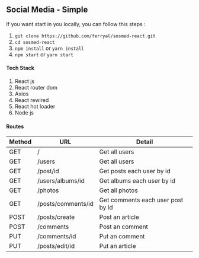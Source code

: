 
## Social Media - Simple

<!-- This project build with react. You can try demo by click [here](http://awesome-socialmedia.netlify.com) -->

If you want start in you locally, you can follow this steps :
1. ``` git clone https://github.com/ferryal/sosmed-react.git ```
2. ``` cd sosmed-react ```
3. ``` npm install ``` or ``` yarn install ```
4. ``` npm start ``` or ``` yarn start ```

#### Tech Stack
1. React js
2. React router dom
3. Axios
4. React rewired
5. React hot loader
6. Node js

#### Routes
Method | URL | Detail
-------|-----|-------
GET | / | Get all users
GET | /users | Get all users
GET | /post/id | Get posts each user by id
GET | /users/albums/id   |  Get albums each user by id
GET | /photos | Get all photos
GET | /posts/comments/id | Get comments each user post by id
POST | /posts/create | Post an article
POST | /comments| Post an comment
PUT | /comments/id | Put an comment
PUT | /posts/edit/id | Put an article
